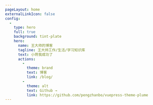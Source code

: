 ```yaml
---
pageLayout: home
externalLinkIcon: false
config:
  -
    type: hero
    full: true
    background: tint-plate
    hero:
      name: 王大帅的博客
      tagline: 王大帅工作/生活/学习知识库
      text: 小蒋我成功了
      actions:
        -
          theme: brand
          text: 博客
          link: /blog/
        -
          theme: alt
          text: Github →
          link: https://github.com/pengzhanbo/vuepress-theme-plume
---
```

